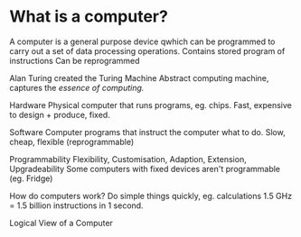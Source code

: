 # What is a computer?
A computer is a general purpose device qwhich can be programmed to carry out a set of data processing operations.
	Contains stored program of instructions
	Can be reprogrammed

Alan Turing created the Turing Machine
	Abstract computing machine, captures the *essence of computing.*

Hardware
	Physical computer that runs programs, eg. chips.
	Fast, expensive to design + produce, fixed.

Software
	Computer programs that instruct the computer what to do.
	Slow, cheap, flexible (reprogrammable)

Programmability
	Flexibility, Customisation, Adaption, Extension, Upgradeability
	Some computers with fixed devices aren't programmable (eg. Fridge)

How do computers work?
	Do simple things quickly, eg. calculations
	1.5 GHz = 1.5 billion instructions in 1 second.

Logical View of a Computer
	